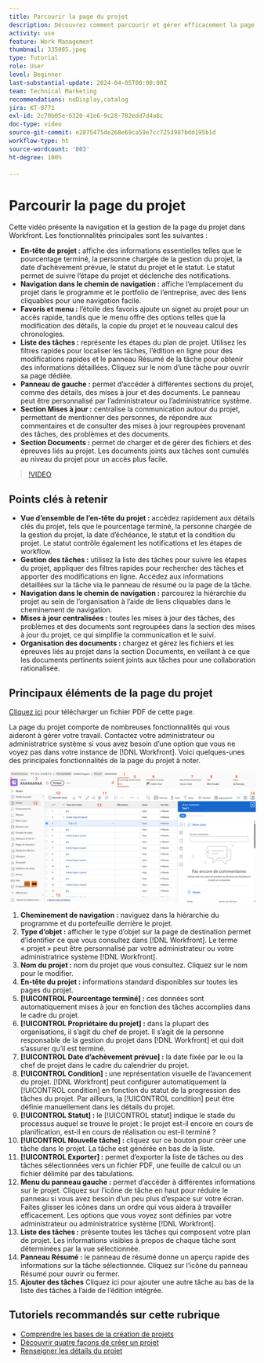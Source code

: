 ```yaml
---
title: Parcourir la page du projet
description: Découvrez comment parcourir et gérer efficacement la page du projet Workfront à l’aide de fonctionnalités telles que les sections En-tête du projet, Navigation dans le chemin de navigation, Liste des tâches, Mises à jour et Documents.
activity: use
feature: Work Management
thumbnail: 335085.jpeg
type: Tutorial
role: User
level: Beginner
last-substantial-update: 2024-04-05T00:00:00Z
team: Technical Marketing
recommendations: noDisplay,catalog
jira: KT-8771
exl-id: 2c70b05e-6320-41e6-9c28-782edd7d4a8c
doc-type: video
source-git-commit: e2875475de268e69ca59e7cc7253987bdd195b1d
workflow-type: ht
source-wordcount: '803'
ht-degree: 100%

---
```


# Parcourir la page du projet

Cette vidéo présente la navigation et la gestion de la page du projet dans Workfront. Les fonctionnalités principales sont les suivantes :

* **En-tête de projet :** affiche des informations essentielles telles que le pourcentage terminé, la personne chargée de la gestion du projet, la date d’achèvement prévue, le statut du projet et le statut. Le statut permet de suivre l’étape du projet et déclenche des notifications.
* **Navigation dans le chemin de navigation :** affiche l’emplacement du projet dans le programme et le portfolio de l’entreprise, avec des liens cliquables pour une navigation facile.
* **Favoris et menu :** l’étoile des favoris ajoute un signet au projet pour un accès rapide, tandis que le menu offre des options telles que la modification des détails, la copie du projet et le nouveau calcul des chronologies.
* **Liste des tâches :** représente les étapes du plan de projet. Utilisez les filtres rapides pour localiser les tâches, l’édition en ligne pour des modifications rapides et le panneau Résumé de la tâche pour obtenir des informations détaillées. Cliquez sur le nom d’une tâche pour ouvrir sa page dédiée.
* **Panneau de gauche :** permet d’accéder à différentes sections du projet, comme des détails, des mises à jour et des documents. Le panneau peut être personnalisé par l’administrateur ou l’administratrice système.
* **Section Mises à jour :** centralise la communication autour du projet, permettant de mentionner des personnes, de répondre aux commentaires et de consulter des mises à jour regroupées provenant des tâches, des problèmes et des documents.
* **Section Documents :** permet de charger et de gérer des fichiers et des épreuves liés au projet. Les documents joints aux tâches sont cumulés au niveau du projet pour un accès plus facile.


>[!VIDEO](https://video.tv.adobe.com/v/335085/?quality=12&learn=on&enablevpops)

## Points clés à retenir

* **Vue d’ensemble de l’en-tête du projet :** accédez rapidement aux détails clés du projet, tels que le pourcentage terminé, la personne chargée de la gestion du projet, la date d’échéance, le statut et la condition du projet. Le statut contrôle également les notifications et les étapes de workflow.
* **Gestion des tâches :** utilisez la liste des tâches pour suivre les étapes du projet, appliquer des filtres rapides pour rechercher des tâches et apporter des modifications en ligne. Accédez aux informations détaillées sur la tâche via le panneau de résumé ou la page de la tâche.
* **Navigation dans le chemin de navigation :** parcourez la hiérarchie du projet au sein de l’organisation à l’aide de liens cliquables dans le cheminement de navigation.
* **Mises à jour centralisées :** toutes les mises à jour des tâches, des problèmes et des documents sont regroupées dans la section des mises à jour du projet, ce qui simplifie la communication et le suivi.
* **Organisation des documents :** chargez et gérez les fichiers et les épreuves liés au projet dans la section Documents, en veillant à ce que les documents pertinents soient joints aux tâches pour une collaboration rationalisée.


## Principaux éléments de la page du projet

[Cliquez ici](/help/assets/key-parts-of-the-project-page.pdf) pour télécharger un fichier PDF de cette page.

La page du projet comporte de nombreuses fonctionnalités qui vous aideront à gérer votre travail. Contactez votre administrateur ou administratrice système si vous avez besoin d’une option que vous ne voyez pas dans votre instance de [!DNL Workfront]. Voici quelques-unes des principales fonctionnalités de la page du projet à noter.

![Copie d’écran de la page du projet](assets/project-page-graphic-for-planner-v2.png)

1. **Cheminement de navigation :** naviguez dans la hiérarchie du programme et du portefeuille derrière le projet.
2. **Type d’objet :** afficher le type d’objet sur la page de destination permet d’identifier ce que vous consultez dans [!DNL Workfront]. Le terme « projet » peut être personnalisé par votre administrateur ou votre administratrice système [!DNL Workfront].
3. **Nom du projet :** nom du projet que vous consultez. Cliquez sur le nom pour le modifier.
4. **En-tête du projet :** informations standard disponibles sur toutes les pages du projet.
5. **[!UICONTROL Pourcentage terminé] :** ces données sont automatiquement mises à jour en fonction des tâches accomplies dans le cadre du projet.
6. **[!UICONTROL Propriétaire du projet] :** dans la plupart des organisations, il s’agit du chef de projet. Il s’agit de la personne responsable de la gestion du projet dans [!DNL Workfront] et qui doit s’assurer qu’il est terminé.
7. **[!UICONTROL Date d’achèvement prévue] :** la date fixée par le ou la chef de projet dans le cadre du calendrier du projet.
8. **[!UICONTROL Condition] :** une représentation visuelle de l’avancement du projet. [!DNL Workfront] peut configurer automatiquement la [!UICONTROL condition] en fonction du statut de la progression des tâches du projet. Par ailleurs, la [!UICONTROL condition] peut être définie manuellement dans les détails du projet.
9. **[!UICONTROL Statut] :** le [!UICONTROL statut] indique le stade du processus auquel se trouve le projet : le projet est-il encore en cours de planification, est-il en cours de réalisation ou est-il terminé ?
10. **[!UICONTROL Nouvelle tâche] :** cliquez sur ce bouton pour créer une tâche dans le projet. La tâche est générée en bas de la liste.
11. **[!UICONTROL Exporter] :** permet d’exporter la liste de tâches ou des tâches sélectionnées vers un fichier PDF, une feuille de calcul ou un fichier délimité par des tabulations.
12. **Menu du panneau gauche :** permet d’accéder à différentes informations sur le projet. Cliquez sur l’icône de tâche en haut pour réduire le panneau si vous avez besoin d’un peu plus d’espace sur votre écran. Faites glisser les icônes dans un ordre qui vous aidera à travailler efficacement. Les options que vous voyez sont définies par votre administrateur ou administratrice système [!DNL Workfront].
13. **Liste des tâches :** présente toutes les tâches qui composent votre plan de projet. Les informations visibles à propos de chaque tâche sont déterminées par la vue sélectionnée.
14. **Panneau Résumé :** le panneau de résumé donne un aperçu rapide des informations sur la tâche sélectionnée. Cliquez sur l’icône du panneau Résumé pour ouvrir ou fermer.
15. **Ajouter des tâches** Cliquez ici pour ajouter une autre tâche au bas de la liste des tâches à l’aide de l’édition intégrée.

## Tutoriels recommandés sur cette rubrique

* [Comprendre les bases de la création de projets](/help/manage-work/projects/understand-basic-project-creation.md)
* [Découvrir quatre façons de créer un projet](/help/manage-work/projects/understand-other-ways-to-create-projects.md)
* [Renseigner les détails du projet](/help/manage-work/projects/fill-in-the-project-details.md)

